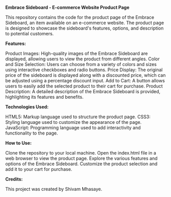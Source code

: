**Embrace Sideboard - E-commerce Website Product Page**


This repository contains the code for the product page of the Embrace Sideboard, an item available on an e-commerce website. The product page is designed to showcase the sideboard's features, options, and description to potential customers.

**Features:**

Product Images: High-quality images of the Embrace Sideboard are displayed, allowing users to view the product from different angles.
Color and Size Selection: Users can choose from a variety of colors and sizes using interactive checkboxes and radio buttons.
Price Display: The original price of the sideboard is displayed along with a discounted price, which can be adjusted using a percentage discount input.
Add to Cart: A button allows users to easily add the selected product to their cart for purchase.
Product Description: A detailed description of the Embrace Sideboard is provided, highlighting its features and benefits.

**Technologies Used:**

HTML5: Markup language used to structure the product page.
CSS3: Styling language used to customize the appearance of the page.
JavaScript: Programming language used to add interactivity and functionality to the page.

**How to Use:**

Clone the repository to your local machine.
Open the index.html file in a web browser to view the product page.
Explore the various features and options of the Embrace Sideboard.
Customize the product selection and add it to your cart for purchase.

**Credits:**

This project was created by Shivam Mhasaye.
